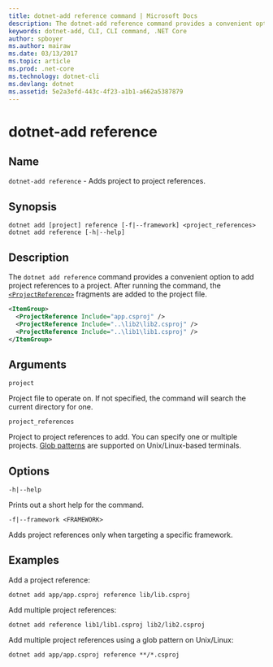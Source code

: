 ```yaml
---
title: dotnet-add reference command | Microsoft Docs
description: The dotnet-add reference command provides a convenient option to add project to project references.
keywords: dotnet-add, CLI, CLI command, .NET Core
author: spboyer
ms.author: mairaw
ms.date: 03/13/2017
ms.topic: article
ms.prod: .net-core
ms.technology: dotnet-cli
ms.devlang: dotnet
ms.assetid: 5e2a3efd-443c-4f23-a1b1-a662a5387879
---
```

# dotnet-add reference

## Name

`dotnet-add reference` - Adds project to project references.

## Synopsis

```
dotnet add [project] reference [-f|--framework] <project_references>
dotnet add reference [-h|--help]
```

## Description

The `dotnet add reference` command provides a convenient option to add project references to a project. After running the command, the [`<ProjectReference>`](https://docs.microsoft.com/visualstudio/msbuild/common-msbuild-project-items) fragments are added to the project file.

```xml
<ItemGroup>
  <ProjectReference Include="app.csproj" />
  <ProjectReference Include="..\lib2\lib2.csproj" />
  <ProjectReference Include="..\lib1\lib1.csproj" />
</ItemGroup>
```

## Arguments

`project`

Project file to operate on. If not specified, the command will search the current directory for one.

`project_references`

Project to project references to add. You can specify one or multiple projects. [Glob patterns](https://en.wikipedia.org/wiki/Glob_(programming)) are supported on Unix/Linux-based terminals.

## Options

`-h|--help`

Prints out a short help for the command.

`-f|--framework <FRAMEWORK>`

Adds project references only when targeting a specific framework.

## Examples

Add a project reference:

`dotnet add app/app.csproj reference lib/lib.csproj`

Add multiple project references:

`dotnet add reference lib1/lib1.csproj lib2/lib2.csproj`

Add multiple project references using a glob pattern on Unix/Linux:

`dotnet add app/app.csproj reference **/*.csproj`

